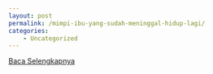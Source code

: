 ```yaml
---
layout: post
permalink: /mimpi-ibu-yang-sudah-meninggal-hidup-lagi/
categories:
    - Uncategorized
---
```


[Baca Selengkapnya](/04)